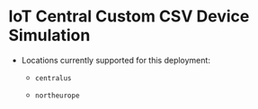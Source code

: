 # IoT Central Custom CSV Device Simulation 

* Locations currently supported for this deployment: 
    
    * `centralus`
    
    * `northeurope`